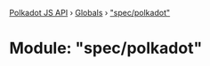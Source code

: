 [Polkadot JS API](../README.md) › [Globals](../globals.md) › ["spec/polkadot"](_spec_polkadot_.md)

# Module: "spec/polkadot"


